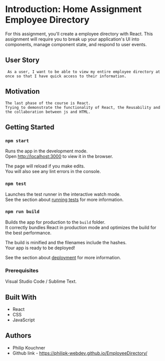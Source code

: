 
# Introduction: Home Assignment Employee Directory


For this assignment, you'll create a employee directory with React. This assignment will require you to break up your application's UI into components, manage component state, and respond to user events.


## User Story

```
 As a user, I want to be able to view my entire employee directory at once so that I have quick access to their information.
```

## Motivation

```
The last phase of the course is React. 
Trying to demonstrate the functionality of React, the Reusability and the collaboration between js and HTML. 

```
## Getting Started

### `npm start`

Runs the app in the development mode.<br />
Open [http://localhost:3000](http://localhost:3000) to view it in the browser.

The page will reload if you make edits.<br />
You will also see any lint errors in the console.

### `npm test`

Launches the test runner in the interactive watch mode.<br />
See the section about [running tests](https://facebook.github.io/create-react-app/docs/running-tests) for more information.

### `npm run build`

Builds the app for production to the `build` folder.<br />
It correctly bundles React in production mode and optimizes the build for the best performance.

The build is minified and the filenames include the hashes.<br />
Your app is ready to be deployed!

See the section about [deployment](https://facebook.github.io/create-react-app/docs/deployment) for more information.

### Prerequisites

Visual Studio Code / Sublime Text.

## Built With

- React
- CSS
- JavaScript

## Authors

- Philip Kouchner
- Github link -  https://philipk-webdev.github.io/EmployeeDirectory/



